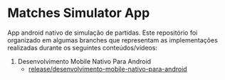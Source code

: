 # Matches Simulator App

App android nativo de simulação de partidas. Este repositório foi organizado em algumas branches que representam as implementações realizadas durante os seguintes conteúdos/vídeos:

1. Desenvolvimento Mobile Nativo Para Android
   - [release/desenvolvimento-mobile-nativo-para-android](https://github.com/thaleshs/dio-matches-simulator-app/tree/release/desenvolvimento-mobile-nativo-para-android)
